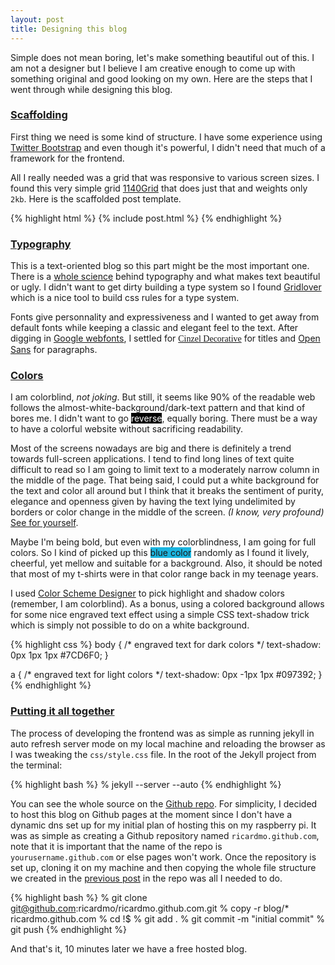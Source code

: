 ```yaml
---
layout: post
title: Designing this blog
---
```


Simple does not mean boring, let's make something beautiful out of this. I am not a designer but I believe I am creative enough to come up with something original and good looking on my own. Here are the steps that I went through while designing this blog.

### [Scaffolding](#scaffolding)

First thing we need is some kind of structure. I have some experience using [Twitter Bootstrap](http://twitter.github.com/bootstrap/) and even though it's powerful, I didn't need that much of a framework for the frontend.

All I really needed was a grid that was responsive to various screen sizes. I found this very simple grid [1140Grid](http://cssgrid.net) that does just that and weights only `2kb`. Here is the scaffolded post template.

{% highlight html %}
{% include post.html %}
{% endhighlight %}

### [Typography](#typography)

This is a text-oriented blog so this part might be the most important one. There is a [whole science](http://www.alistapart.com/articles/more-meaningful-typography/) behind typography and what makes text beautiful or ugly. I didn't want to get dirty building a type system so I found [Gridlover](http://www.gridlover.net) which is a nice tool to build css rules for a type system.

Fonts give personnality and expressiveness and I wanted to get away from default fonts while keeping a classic and elegant feel to the text. After digging in [Google webfonts](http://www.google.com/webfonts), I settled for [<span style="font-family: 'Cinzel Decorative', cursive;">Cinzel Decorative</span>](http://www.google.com/webfonts/specimen/Cinzel+Decorative) for titles and [Open Sans](http://www.google.com/webfonts/specimen/Open+Sans) for paragraphs.

### [Colors](#colors)

I am colorblind, *not joking*. But still, it seems like 90% of the readable web follows the <span style="background: #fefefe;">almost-white-background/dark-text</span> pattern and that kind of bores me. I didn't want to go <span style="background: #010101;color:#fefefe;">reverse</span>, equally boring. There must be a way to have a colorful website without sacrificing readability.

Most of the screens nowadays are big and there is definitely a trend towards full-screen applications. I tend to find long lines of text quite difficult to read so I am going to limit text to a moderately narrow column in the middle of the page. That being said, I could put a white background for the text and color all around but I think that it breaks the sentiment of purity, elegance and openness given by having the text lying undelimited by borders or color change in the middle of the screen. <em>(I know, very profound)</em> [See for yourself](/alternate-index.html).

Maybe I'm being bold, but even with my colorblindness, I am going for full colors. So I kind of picked up this <span style="background-color: #1bb5e0;">blue color</span> randomly as I found it lively, cheerful, yet mellow and suitable for a background. Also, it should be noted that most of my t-shirts were in that color range back in my teenage years.

I used [Color Scheme Designer](http://colorschemedesigner.com/) to pick highlight and shadow colors (remember, I am colorblind). As a bonus, using a colored background allows for some nice engraved text effect using a simple CSS text-shadow trick which is simply not possible to do on a white background.

{% highlight css %}
body {
    /* engraved text for dark colors */
    text-shadow: 0px 1px 1px #7CD6F0;
}

a {
    /* engraved text for light colors */
    text-shadow: 0px -1px 1px #097392;
}
{% endhighlight %}

### [Putting it all together](#putting_it_all_together)

The process of developing the frontend was as simple as running jekyll in auto refresh server mode on my local machine and reloading the browser as I was tweaking the `css/style.css` file. In the root of the Jekyll project from the terminal:

{% highlight bash %}
% jekyll --server --auto
{% endhighlight %}

You can see the whole source on the [Github repo](https://github.com/ricardmo/ricardmo.github.com/). For simplicity, I decided to host this blog on Github pages at the moment since I don't have a dynamic dns set up for my initial plan of hosting this on my raspberry pi. It was as simple as creating a Github repository named `ricardmo.github.com`, note that it is important that the name of the repo is `yourusername.github.com` or else pages won't work.
Once the repository is set up, cloning it on my machine and then copying the whole file structure we created in the [previous post](/2013/01/01/makingof.html) in the repo was all I needed to do.

{% highlight bash %}
% git clone git@github.com:ricardmo/ricardmo.github.com.git
% copy -r blog/* ricardmo.github.com
% cd !$
% git add .
% git commit -m "initial commit"
% git push
{% endhighlight %}

And that's it, 10 minutes later we have a free hosted blog.
